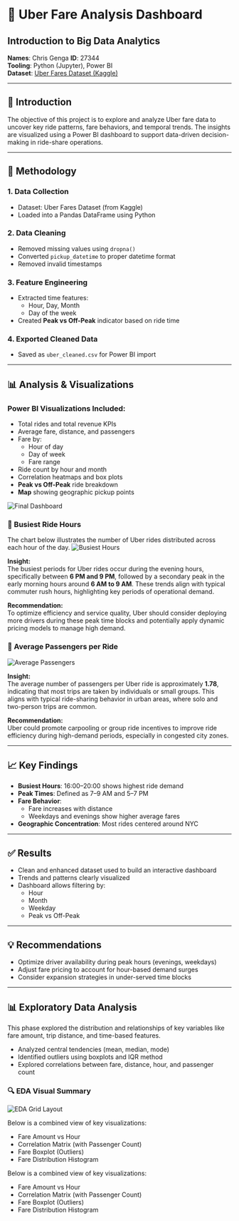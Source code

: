 # 🚕 Uber Fare Analysis Dashboard

## Introduction to Big Data Analytics   

**Names**: Chris Genga
**ID**: 27344  
**Tooling**: Python (Jupyter), Power BI  
**Dataset**: [Uber Fares Dataset (Kaggle)](https://www.kaggle.com/datasets/yasserh/uber-fares-dataset)

---

## 📌 Introduction

The objective of this project is to explore and analyze Uber fare data to uncover key ride patterns, fare behaviors, and temporal trends. The insights are visualized using a Power BI dashboard to support data-driven decision-making in ride-share operations.

---

## 🧪 Methodology

### 1. Data Collection
- Dataset: Uber Fares Dataset (from Kaggle)
- Loaded into a Pandas DataFrame using Python

### 2. Data Cleaning
- Removed missing values using `dropna()`
- Converted `pickup_datetime` to proper datetime format
- Removed invalid timestamps

### 3. Feature Engineering
- Extracted time features:
  - Hour, Day, Month
  - Day of the week
- Created **Peak vs Off-Peak** indicator based on ride time

### 4. Exported Cleaned Data
- Saved as `uber_cleaned.csv` for Power BI import




---

## 📊 Analysis & Visualizations

### Power BI Visualizations Included:
- Total rides and total revenue KPIs
- Average fare, distance, and passengers
- Fare by:
  - Hour of day
  - Day of week
  - Fare range
- Ride count by hour and month
- Correlation heatmaps and box plots
- **Peak vs Off-Peak** ride breakdown
- **Map** showing geographic pickup points

![Final Dashboard](images/final_dashboard.png)


### 🔹 Busiest Ride Hours

The chart below illustrates the number of Uber rides distributed across each hour of the day.
![Busiest Hours](images/busiest_hours.png)



**Insight:**  
The busiest periods for Uber rides occur during the evening hours, specifically between **6 PM and 9 PM**, followed by a secondary peak in the early morning hours around **6 AM to 9 AM**. These trends align with typical commuter rush hours, highlighting key periods of operational demand.

**Recommendation:**  
To optimize efficiency and service quality, Uber should consider deploying more drivers during these peak time blocks and potentially apply dynamic pricing models to manage high demand.

### 🔹 Average Passengers per Ride

![Average Passengers](images/average_passangers.png)


**Insight:**  
The average number of passengers per Uber ride is approximately **1.78**, indicating that most trips are taken by individuals or small groups. This aligns with typical ride-sharing behavior in urban areas, where solo and two-person trips are common.

**Recommendation:**  
Uber could promote carpooling or group ride incentives to improve ride efficiency during high-demand periods, especially in congested city zones.



---

## 📈 Key Findings

- **Busiest Hours**: 16:00–20:00 shows highest ride demand
- **Peak Times**: Defined as 7–9 AM and 5–7 PM
- **Fare Behavior**:
  - Fare increases with distance
  - Weekdays and evenings show higher average fares
- **Geographic Concentration**: Most rides centered around NYC

---

## ✅ Results

- Clean and enhanced dataset used to build an interactive dashboard
- Trends and patterns clearly visualized
- Dashboard allows filtering by:
  - Hour
  - Month
  - Weekday
  - Peak vs Off-Peak

---

## 💡 Recommendations

- Optimize driver availability during peak hours (evenings, weekdays)
- Adjust fare pricing to account for hour-based demand surges
- Consider expansion strategies in under-served time blocks

---

## 📊 Exploratory Data Analysis

This phase explored the distribution and relationships of key variables like fare amount, trip distance, and time-based features.

- Analyzed central tendencies (mean, median, mode)
- Identified outliers using boxplots and IQR method
- Explored correlations between fare, distance, hour, and passenger count

### 🔍 EDA Visual Summary
![EDA Grid Layout](images/eda_grid_layout.png)


Below is a combined view of key visualizations:

- Fare Amount vs Hour
- Correlation Matrix (with Passenger Count)
- Fare Boxplot (Outliers)
- Fare Distribution Histogram



Below is a combined view of key visualizations:

- Fare Amount vs Hour
- Correlation Matrix (with Passenger Count)
- Fare Boxplot (Outliers)
- Fare Distribution Histogram
